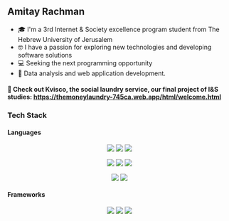 ## Amitay Rachman
* 🎓 I'm a 3rd Internet & Society excellence program student from The Hebrew University of Jerusalem
* 🤓 I have a passion for exploring new technologies and developing software solutions
* 💻 Seeking the next programming opportunity
* 💼 Data analysis and web application development.

#### 🧺 Check out **Kvisco**, the social laundry service, our final project of I&S studies: https://themoneylaundry-745ca.web.app/html/welcome.html

### Tech Stack

#### Languages
<p align="center">
<img src=https://img.shields.io/badge/python-3670A0?style=for-the-badge&logo=python&logoColor=ffdd54>
<img src=https://img.shields.io/badge/pandas-%23150458.svg?style=for-the-badge&logo=pandas&logoColor=white>
<img src=https://img.shields.io/badge/numpy-%23013243.svg?style=for-the-badge&logo=numpy&logoColor=white>
</p>
<p align="center">
<img src=https://img.shields.io/badge/javascript-%23323330.svg?style=for-the-badge&logo=javascript&logoColor=%23F7DF1E>
<img src=https://img.shields.io/badge/html5-%23E34F26.svg?style=for-the-badge&logo=html5&logoColor=white>
<img src=https://img.shields.io/badge/css3-%231572B6.svg?style=for-the-badge&logo=css3&logoColor=white>
</p>
<p align="center">
<img src=https://img.shields.io/badge/r-%23276DC3.svg?style=for-the-badge&logo=r&logoColor=white>
<img src=https://img.shields.io/badge/mysql-%2300f.svg?style=for-the-badge&logo=mysql&logoColor=white>
</p>

#### Frameworks
<p align="center">
<img src=https://img.shields.io/badge/jquery-%230769AD.svg?style=for-the-badge&logo=jquery&logoColor=white>
<img src=https://img.shields.io/badge/bootstrap-%23563D7C.svg?style=for-the-badge&logo=bootstrap&logoColor=white>
<img src=https://img.shields.io/badge/jupyter-%23FA0F00.svg?style=for-the-badge&logo=jupyter&logoColor=white>
</p>

